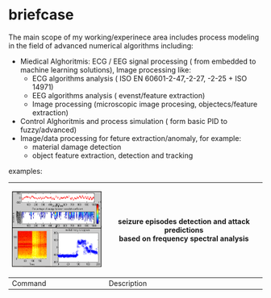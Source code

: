 # briefcase
The main scope of my working/experinece area includes process modeling in the field of advanced numerical algorithms including:
* Miedical Alghoritmis: ECG / EEG signal processing  ( from embedded to machine learning solutions), Image processing like:
  * ECG algorithms analysis ( ISO EN 60601-2-47,-2-27, -2-25 + ISO 14971) 
  * EEG algorithms analysis ( evenst/feature extraction)
  * Image processing (microscopic image procesing, objectecs/feature extraction) 
* Control Alghoritmis and process simulation ( form basic PID to fuzzy/advanced)
* Image/data processing for feture extraction/anomaly, for example:
  * material damage detection
  * object feature extraction, detection and tracking 
  


examples:

| <p align="center"> <img src="https://github.com/2dof/briefcase/blob/main/drawnings/edf1.png" width="200" height="150" /> | seizure episodes detection and attack predictions <br /> based on frequency spectral analysis |
| --- | --- |
| Command | Description |

 
